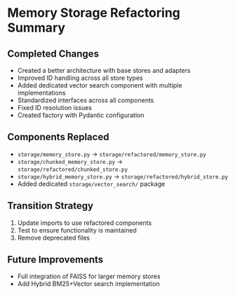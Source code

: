 # Memory Storage Refactoring Summary

## Completed Changes

- Created a better architecture with base stores and adapters
- Improved ID handling across all store types
- Added dedicated vector search component with multiple implementations
- Standardized interfaces across all components
- Fixed ID resolution issues
- Created factory with Pydantic configuration

## Components Replaced

- `storage/memory_store.py` → `storage/refactored/memory_store.py`
- `storage/chunked_memory_store.py` → `storage/refactored/chunked_store.py`
- `storage/hybrid_memory_store.py` → `storage/refactored/hybrid_store.py`
- Added dedicated `storage/vector_search/` package

## Transition Strategy

1. Update imports to use refactored components
1. Test to ensure functionality is maintained
1. Remove deprecated files

## Future Improvements

- Full integration of FAISS for larger memory stores
- Add Hybrid BM25+Vector search implementation
